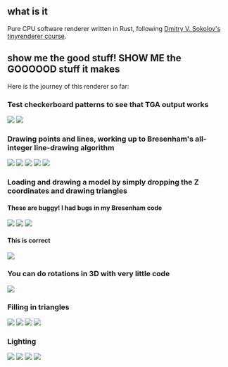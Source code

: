 ## what is it

Pure CPU software renderer written in Rust, following [Dmitry V. Sokolov's tinyrenderer course](https://github.com/ssloy/tinyrenderer/wiki).

## show me the good stuff! SHOW ME the GOOOOOD stuff it makes

Here is the journey of this renderer so far:

### Test checkerboard patterns to see that TGA output works
![](./renders/01.png)
![](./renders/02.png)

### Drawing points and lines, working up to Bresenham's all-integer line-drawing algorithm
![](./renders/03.png)
![](./renders/04.png)
![](./renders/05.png)
![](./renders/06.png)
![](./renders/07-bresenham.png)

### Loading and drawing a model by simply dropping the Z coordinates and drawing triangles

#### These are buggy! I had bugs in my Bresenham code
![](./renders/08.png)
![](./renders/09.png)
![](./renders/10.png)

#### This is correct
![](./renders/11-diablo.png)

### You can do rotations in 3D with very little code
![](./renders/12-diablo-rotating.webp)

### Filling in triangles
![](./renders/14.png)
![](./renders/15.png)
![](./renders/17-fill-triangles-one-loop.png)
![](./renders/18-diablo-with-triangles.png)

### Lighting
![](./renders/20-head-lit.png)
![](./renders/21-head-back-faces-lit.png)
![](./renders/22-head-lit.webp)
![](./renders/23-diablo-lit.webp)

